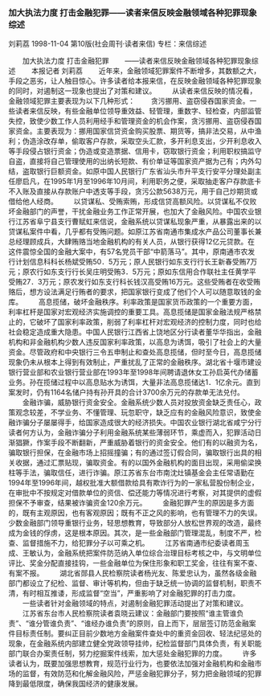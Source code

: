 ### 加大执法力度  打击金融犯罪——读者来信反映金融领域各种犯罪现象综述
刘莉荔
1998-11-04
第10版(社会周刊·读者来信)
专栏：来信综述

　　加大执法力度  打击金融犯罪
　　——读者来信反映金融领域各种犯罪现象综述
　　本报记者  刘莉荔
　　近年来，金融领域犯罪案件不断增多，其数额之大，手段之恶劣，让人触目惊心。许多读者给本报来信，在反映金融领域各种犯罪现象的同时，对遏制这一现象也提出了对策和建议。
　　从读者来信反映的情况看，金融领域犯罪主要表现为以下几种形式：
　　贪污挪用、盗窃侵吞国家资金。一些读者来信反映，有些金融单位领导重效益、轻管理，重数字、轻检查，内部监管失控，致使少数工作人员利用经手和管理资金的机会作案，贪污挪用、盗窃侵吞国家资金。主要表现为：挪用国家信贷资金购买股票、期货等，搞非法交易，从中渔利；伪造涂改存单，偷取客户存款，采取空头汇款，多开利息支出，少开利息收入等手段侵占银行资金；伪造或变造票据、信用卡，窃取银行资金；利用职权搞监守自盗，直接将自己管理使用的出纳长短款、有价单证等国家资产据为己有；内外勾结，盗取银行巨额资金。如原中国人民银行广东省汕头市升平支行安平分理处副主任廖启凡，在1995年1月至1996年10月间，利用职务之便，采取抽走客户存款底卡不入账及直接从存款账户中透支等手段，贪污公款5638万元，用于自己炒期货或借给他人经商。
　　以贷谋私、受贿索贿，形成信贷高额风险。以贷谋私不仅败坏金融部门的声誉，干扰金融业务工作正常开展，也加大了金融风险。中国农业银行江苏省阜宁县支行曹赋虹来信说，金融系统以贷谋私现象严重，从暴露出来的以贷谋私案件中看，几乎都有受贿问题。如原江苏省南通市集成水产品公司董事长兼总经理顾成兵，大肆贿赂当地金融机构的有关人员，从银行获得12亿元贷款。在这件震惊全国的金融大案中，有57名党员干部“中箭落马”。其中，原南通市农发行计划信息科科长杨斌受贿50．5万元；原人民银行如东支行行长王新春受贿7万元；原农行如东支行行长吴庄明受贿3．5万元；原如东信用合作联社主任黄学平受贿27．3万元；原农发行如东支行科长钱汉高受贿16万元。这些受贿者在收受贿赂后，想方设法满足行贿者的要求，把国家银行变成了他们个人可以随意取钱的金库。
　　高息揽储，破坏金融秩序。利率政策是国家货币政策的一个重要方面，利率杠杆是国家对宏观经济实施调控的重要工具。高息揽储是国家金融法规严格禁止的，它破坏了国家利率政策，削弱了利率杠杆对宏观经济的控制力度，同时也给社会稳定造成重大隐患。中国人民银行江西省上饶地区分行读者董华华指出，金融机构和非金融机构少数人违反国家利率政策，以高息为诱饵，吸引了社会上的大量资金。尽管政府和中央银行三令五申制止和查处高息揽储，但时至今日，高息揽储现象仍未从根本上得到有效制止，严重扰乱了正常的金融秩序。湖北省十堰市建设银行营业部和农业银行营业部在1993年至1998年间聘请退休女工孙启英代办储蓄业务。孙在揽储过程中以高息贴水为诱饵，大量非法高息揽储达1．1亿余元。直到案发时，仍有1164名储户持有孙开具的合计3700余万元的存款单无法兑付。
　　金融诈骗，威胁银行资金安全。金融系统少数人员对投放资金缺乏责任心，政策观念较差，不学业务、不懂管理、玩忽职守，缺乏应有的金融风险意识，致使金融诈骗分子屡屡得手，给国家造成很大的经济损失。中国农业银行湖北省咸宁分行读者何方认为，金融诈骗分子利用金融系统某些薄弱环节，乘虚而入，犯罪活动日渐猖獗，作案手段不断翻新，严重威胁着银行的资金安全。他们有的以融资为名，骗取银行担保，在金融市场上招摇撞骗；有的通过签订假合同，骗取银行出具的相关收据，通过汇票贴现，骗取资金。有的以国外金融机构的面目出现，采用偷梁换柱等手法，骗取信任，进行诈骗。原江苏省东台市南沈灶镇基金会主任常语勤在1994年至1996年间，越权批准大额借款给具有欺诈行为的一家私营股份制企业，在审批中不按规定对借款单位的资信、偿还能力等情况进行考察，对其提供的虚假担保不予审查，结果被诈骗资金120余万元。
　　金融犯罪产生的原因是多方面的，既有主观原因，也有客观原因；既有不正之风的影响，也有管理不力的失误。少数金融部门领导重银行业务，轻思想教育，导致部分人放松世界观的改造，最终成为金钱的俘虏，这是根本原因。其次，是一些金融部门管理混乱，制度不严，检查、监督措施不力，给犯罪分子以可乘之机。
　　江苏省南通市纪委读者周玉成、王敏认为，金融系统把案件防范纳入单位综合治理目标考核之中，与文明单位评比、奖金分配直接挂钩，一些金融单位为保住形象和职工奖金，往往有案不查、有案不报。
　　湖北省郧县人民检察院读者杨光友、陈爱忠认为，虽然各级金融部门都设立了纪检、监督、审计等机构，但由于缺乏统一协调的监督机制，职责不清，有时相互推诿，形成监督“空当”，严重影响了对金融犯罪的打击力度。
　　一些读者针对金融领域的特点，对遏制金融犯罪活动提出了对策和建议。
　　江苏省东台市人民检察院读者袁晓云建议：金融部门要按照“谁主管谁负责”、“谁分管谁负责”、“谁经办谁负责”的原则，自上而下，层层签订防范金融案件目标责任制。要纠正目前少数地方金融案件查处中的重资金回收、轻法纪惩处的现象，在金融系统内部建立健全党政领导挂帅，纪检监督部门具体负责，有关职能部门联合办案责任制，努力挖掘案件线索，加大惩处金融犯罪的力度。
　　许多读者认为，既要加强思想教育，规范行业行为，也要依法加强对金融机构和金融市场的监督，有效防范和化解金融风险，严惩金融犯罪分子，努力把金融领域的犯罪降到最低限度，确保我国经济的健康发展。

